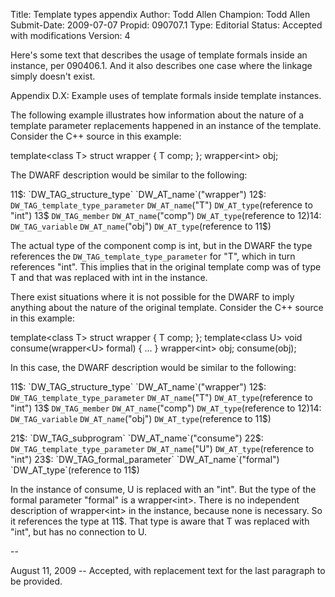 Title:       Template types appendix
Author:      Todd Allen
Champion:    Todd Allen
Submit-Date: 2009-07-07
Propid:      090707.1
Type:        Editorial
Status:      Accepted with modifications
Version:     4

Here's some text that describes the usage of template formals inside 
an instance, per 090406.1.  And it also describes one case where the 
linkage simply doesn't exist.

Appendix D.X: Example uses of template formals inside template instances.

The following example illustrates how information about the nature of 
a template parameter replacements happened in an instance of the template.  
Consider the C++ source in this example:

   template&lt;class T&gt;
   struct wrapper {
      T comp;
   };
   wrapper&lt;int&gt;  obj;

The DWARF description would be similar to the following:

   11$:   `DW_TAG_structure_type`
             `DW_AT_name`("wrapper")
   12$:      `DW_TAG_template_type_parameter`
                `DW_AT_name`("T")
                `DW_AT_type`(reference to "int")
   13$       `DW_TAG_member`
                `DW_AT_name`("comp")
                `DW_AT_type`(reference to 12$)
   14$:   `DW_TAG_variable`
             `DW_AT_name`("obj")
             `DW_AT_type`(reference to 11$)

The actual type of the component comp is int, but in the DWARF the type
references the `DW_TAG_template_type_parameter` for "T", which in turn 
references "int".  This implies that in the original template comp was 
of type T and that was replaced with int in the instance.

There exist situations where it is not possible for the DWARF to imply 
anything about the nature of the original template.  Consider the C++ 
source in this example:

   template&lt;class T&gt;
   struct wrapper {
      T comp;
   };
   template&lt;class U&gt;
   void consume(wrapper&lt;U&gt;  formal) 
   { 
      ... 
   }
   wrapper&lt;int&gt;  obj;
   consume(obj);

In this case, the DWARF description would be similar to the following:

   11$:   `DW_TAG_structure_type`
             `DW_AT_name`("wrapper")
   12$:      `DW_TAG_template_type_parameter`
                `DW_AT_name`("T")
                `DW_AT_type`(reference to "int")
   13$       `DW_TAG_member`
                `DW_AT_name`("comp")
                `DW_AT_type`(reference to 12$)
   14$:   `DW_TAG_variable`
             `DW_AT_name`("obj")
             `DW_AT_type`(reference to 11$)

   21$:   `DW_TAG_subprogram`
             `DW_AT_name`("consume")
   22$:      `DW_TAG_template_type_parameter`
                `DW_AT_name`("U")
                `DW_AT_type`(reference to "int")
   23$:      `DW_TAG_formal_parameter`
                `DW_AT_name`("formal")
                `DW_AT_type`(reference to 11$)

In the instance of consume, U is replaced with an "int".  But the type 
of the formal parameter "formal" is a wrapper&lt;int&gt;.  There is no 
independent description of wrapper&lt;int&gt; in the instance, because none 
is necessary.  So it references the type at 11$.  That type is aware 
that T was replaced with "int", but has no connection to U.

--

August 11, 2009 -- Accepted, with replacement text for the last paragraph
to be provided.
